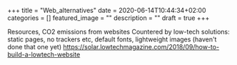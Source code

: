+++
title =  "Web_alternatives"
date = 2020-06-14T10:44:34+02:00
categories = []
featured_image = ""
description = ""
draft = true
+++



<!--more-->

Resources, CO2 emissions from websites
Countered by low-tech solutions: static pages, no trackers etc, default fonts, lightweight images (haven't done that one yet)
https://solar.lowtechmagazine.com/2018/09/how-to-build-a-lowtech-website

